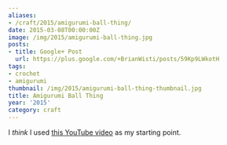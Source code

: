 ```yaml
---
aliases:
- /craft/2015/amigurumi-ball-thing/
date: 2015-03-08T00:00:00Z
image: /img/2015/amigurumi-ball-thing.jpg
posts:
- title: Google+ Post
  url: https://plus.google.com/+BrianWisti/posts/59Kp9LWkotH
tags:
- crochet
- amigurumi
thumbnail: /img/2015/amigurumi-ball-thing-thumbnail.jpg
title: Amigurumi Ball Thing
year: '2015'
category: craft
---
```

[this YouTube video]: https://youtu.be/mJ47MLlrLzw
I *think* I used [this YouTube video][] as my starting point.
<!-- TEASER_END -->
